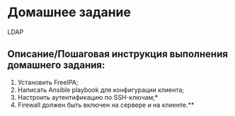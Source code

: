 # Домашнее задание
LDAP

## Описание/Пошаговая инструкция выполнения домашнего задания:
1. Установить FreeIPA;
2. Написать Ansible playbook для конфигурации клиента;
3. Настроить аутентификацию по SSH-ключам;*
4. Firewall должен быть включен на сервере и на клиенте.**
